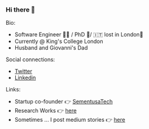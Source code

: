 ### Hi there 👋

Bio:
- Software Engineer 🧑‍💻 / PhD 🚀/ 🇮🇹  lost in London📍
- Currently @ King's College London
- Husband and Giovanni's Dad

Social connections:
-  [Twitter](https://www.twitter.com/alfarruggia)
-  [Linkedin](https://www.linkedin.com/in/alfarruggia)

Links:
- Startup co-founder 👉 [SementusaTech](http://www.sementusa.com)
- Research Works 👉  [here](https://scholar.google.com/citations?user=izlZ7qAAAAAJ&hl)
- Sometimes ... I post medium stories 👉 [here](https://alfarruggia.medium.com)
